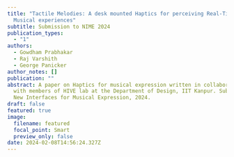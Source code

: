 ```yaml
---
title: "Tactile Melodies: A desk mounted Haptics for perceiving Real-Time
  Musical experiences"
subtitle: Submission to NIME 2024
publication_types:
  - "1"
authors:
  - Gowdham Prabhakar
  - Raj Varshith
  - George Panicker
author_notes: []
publication: ""
abstract: A paper on Haptics for musical expression written in collaboration
  with members of HIVE lab at the Department of Design, IIT Kanpur. Submitted to
  New Interfaces for Musical Expression, 2024.
draft: false
featured: true
image:
  filename: featured
  focal_point: Smart
  preview_only: false
date: 2024-02-08T14:56:24.327Z
---
```

